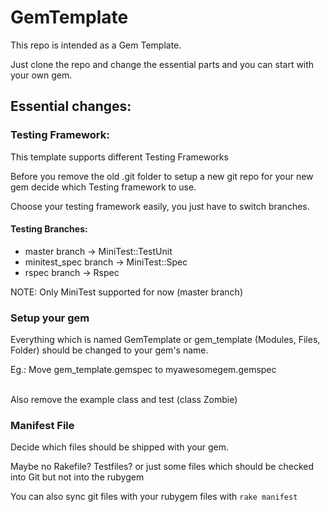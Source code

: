 # GemTemplate

This repo is intended as a Gem Template.

Just clone the repo and change the essential parts and you can start with your own gem.

## Essential changes:
### Testing Framework:

This template supports different Testing Frameworks

Before you remove the old .git folder to setup a new git repo for your new gem decide which Testing framework to use.

Choose your testing framework easily, you just have to switch branches.

#### Testing Branches:

- master branch -> MiniTest::TestUnit
- minitest_spec branch -> MiniTest::Spec
- rspec branch -> Rspec

NOTE: Only MiniTest supported for now (master branch)


### Setup your gem

Everything which is named GemTemplate or gem_template (Modules, Files, Folder) should be changed to your gem's name.

Eg.: Move gem_template.gemspec to myawesomegem.gemspec<br /><br />

Also remove the example class and test (class Zombie)


### Manifest File

Decide which files should be shipped with your gem.

Maybe no Rakefile? Testfiles? or just some files which should be checked into Git but not into the rubygem

You can also sync git files with your rubygem files with ```rake manifest```
